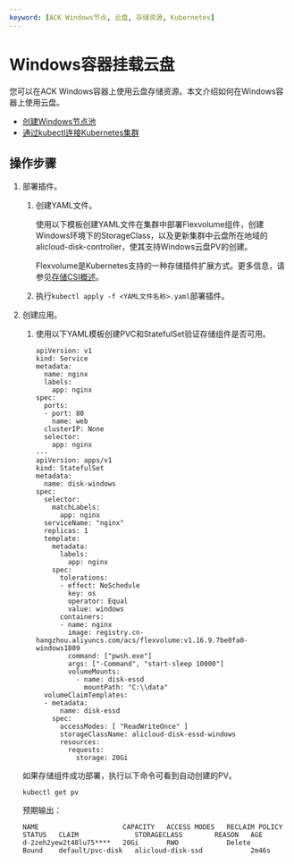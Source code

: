 ```yaml
---
keyword: [ACK Windows节点, 云盘, 存储资源, Kubernetes]
---
```


# Windows容器挂载云盘

您可以在ACK Windows容器上使用云盘存储资源。本文介绍如何在Windows容器上使用云盘。

-   [创建Windows节点池](/cn.zh-CN/Kubernetes集群用户指南/Windows容器/创建Windows节点池.md)
-   [通过kubectl连接Kubernetes集群](/cn.zh-CN/Kubernetes集群用户指南/集群/连接集群/通过kubectl管理Kubernetes集群.md)

## 操作步骤

1.  部署插件。

    1.  创建YAML文件。

        使用以下模板创建YAML文件在集群中部署Flexvolume组件，创建Windows环境下的StorageClass，以及更新集群中云盘所在地域的alicloud-disk-controller，使其支持Windows云盘PV的创建。

        Flexvolume是Kubernetes支持的一种存储插件扩展方式。更多信息，请参见[存储CSI概述](/cn.zh-CN/Kubernetes集群用户指南/存储-CSI/存储CSI概述.md)。



    2.  执行`kubectl apply -f <YAML文件名称>.yaml`部署插件。

2.  创建应用。

    1.  使用以下YAML模板创建PVC和StatefulSet验证存储组件是否可用。

        ```
        apiVersion: v1
        kind: Service
        metadata:
          name: nginx
          labels:
            app: nginx
        spec:
          ports:
          - port: 80
            name: web
          clusterIP: None
          selector:
            app: nginx
        ---
        apiVersion: apps/v1
        kind: StatefulSet
        metadata:
          name: disk-windows
        spec:
          selector:
            matchLabels:
              app: nginx
          serviceName: "nginx"
          replicas: 1
          template:
            metadata:
              labels:
                app: nginx
            spec:
              tolerations:
              - effect: NoSchedule
                key: os
                operator: Equal
                value: windows
              containers:
              - name: nginx
                image: registry.cn-hangzhou.aliyuncs.com/acs/flexvolume:v1.16.9.7be0fa0-windows1809
                command: ["pwsh.exe"]
                args: ["-Command", "start-sleep 10000"]
                volumeMounts:
                  - name: disk-essd
                    mountPath: "C:\\data"
          volumeClaimTemplates:
          - metadata:
              name: disk-essd
            spec:
              accessModes: [ "ReadWriteOnce" ]
              storageClassName: alicloud-disk-essd-windows
              resources:
                requests:
                  storage: 20Gi
        ```

    如果存储组件成功部署，执行以下命令可看到自动创建的PV。

    ```
    kubectl get pv
    ```

    预期输出：

    ```
    NAME                     CAPACITY   ACCESS MODES   RECLAIM POLICY   STATUS   CLAIM              STORAGECLASS        REASON   AGE
    d-2zeh2yew2t48lu75****   20Gi       RWO            Delete           Bound    default/pvc-disk   alicloud-disk-ssd            2m46s
    ```


